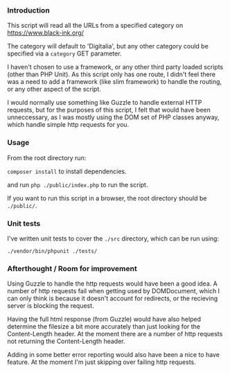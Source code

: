 ### Introduction

This script will read all the URLs from a specified category on https://www.black-ink.org/

The category will default to 'Digitalia', but any other category could be specified via a `category` GET parameter.

I haven't chosen to use a framework, or any other third party loaded scripts (other than PHP Unit). As this script only has one route, I didn't feel there was a need to add a framework (like slim framework) to handle the routing, or any other aspect of the script.

I would normally use something like Guzzle to handle external HTTP requests, but for the purposes of this script, I felt that would have been unneccessary, as I was mostly using the DOM set of PHP classes anyway, which handle simple http requests for you.

### Usage

From the root directory run:

`composer install` to install dependencies.

and run `php ./public/index.php` to run the script.

If you want to run this script in a browser, the root directory should be `./public/`.




### Unit tests

I've written unit tests to cover the `./src` directory, which can be run using:

`./vendor/bin/phpunit ./tests/`




### Afterthought / Room for improvement

Using Guzzle to handle the http requests would have been a good idea. A number of http requests fail when getting used by DOMDocument, which I can only think is because it doesn't account for redirects, or the recieving server is blocking the request.

Having the full html response (from Guzzle) would have also helped determine the filesize a bit more accurately than just looking for the Content-Length header. At the moment there are a number of http requests not returning the Content-Length header.

Adding in some better error reporting would also have been a nice to have feature. At the moment I'm just skipping over failing http requests.